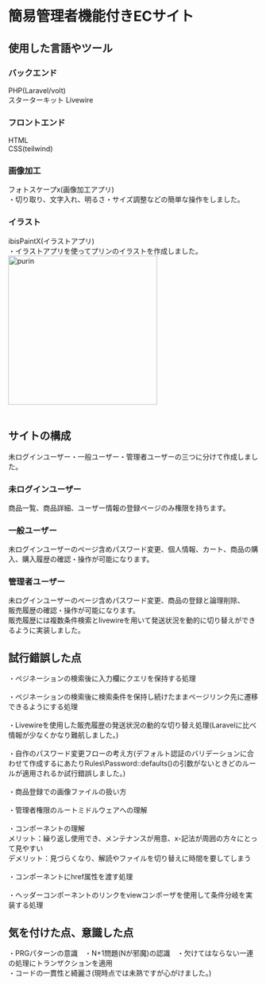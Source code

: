 # 簡易管理者機能付きECサイト<br>
## 使用した言語やツール<br>
### バックエンド<br>
PHP(Laravel/volt)<br>スターターキット Livewire
### フロントエンド<br>
HTML<br>
CSS(teilwind)<br>
### 画像加工<br>
フォトスケープx(画像加工アプリ)<br>
・切り取り、文字入れ、明るさ・サイズ調整などの簡単な操作をしました。<br>
### イラスト<br>
ibisPaintX(イラストアプリ)<br>
・イラストアプリを使ってプリンのイラストを作成しました。<br>
<img width="300" height="300" alt="purin" src="https://github.com/user-attachments/assets/a7fbc9f5-ac72-4497-a181-e731147dc695" />
<br><br>

## サイトの構成<br>
未ログインユーザー・一般ユーザー・管理者ユーザーの三つに分けて作成しました。<br>
### 未ログインユーザー<br>
商品一覧、商品詳細、ユーザー情報の登録ページのみ権限を持ちます。<br>
### 一般ユーザー<br>
未ログインユーザーのページ含めパスワード変更、個人情報、カート、商品の購入、購入履歴の確認・操作が可能になります。<br>
### 管理者ユーザー<br>
未ログインユーザーのページ含めパスワード変更、商品の登録と論理削除、<br>販売履歴の確認・操作が可能になります。<br>
販売履歴には複数条件検索とlivewireを用いて発送状況を動的に切り替えができるように実装しました。
## 試行錯誤した点<br>
・ペジネーションの検索後に入力欄にクエリを保持する処理<br><br>
・ペジネーションの検索後に検索条件を保持し続けたままページリンク先に遷移できるようにする処理<br><br>
・Livewireを使用した販売履歴の発送状況の動的な切り替え処理(Laravelに比べ情報が少なくかなり難航しました。)<br><br>
・自作のパスワード変更フローの考え方(デフォルト認証のバリデーションに合わせて作成するにあたりRules\Password::defaults()の引数がないときどのルールが適用されるか試行錯誤しました。)<br><br>
・商品登録での画像ファイルの扱い方<br><br>
・管理者権限のルートミドルウェアへの理解<br><br>
・コンポーネントの理解<br>
メリット：繰り返し使用でき、メンテナンスが用意、x-記法が周囲の方々にとって見やすい<br>
デメリット：見づらくなり、解読やファイルを切り替えに時間を要してしまう<br><br>
・コンポーネントにhref属性を渡す処理<br><br>
・ヘッダーコンポーネントのリンクをviewコンポーザを使用して条件分岐を実装する処理<br>

## 気を付けた点、意識した点
・PRGパターンの意識　・N+1問題(Nが邪魔)の認識　・欠けてはならない一連の処理にトランザクションを適用<br>
・コードの一貫性と綺麗さ(現時点では未熟ですが心がけました。)
